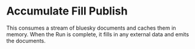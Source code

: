 # Accumulate Fill Publish

This consumes a stream of bluesky documents and caches them in memory. When the
Run is complete, it fills in any external data and emits the documents.
